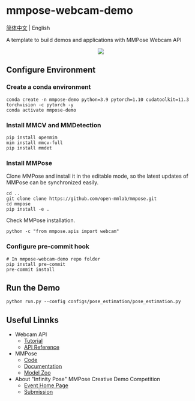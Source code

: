# mmpose-webcam-demo

[简体中文](/README.md) | English

A template to build demos and applications with MMPose Webcam API

<div align="center">
    <img src="https://user-images.githubusercontent.com/15977946/171618680-49968673-6f11-4b9d-b63e-72543e8a75a0.gif">
</div>

## Configure Environment

### Create a conda environment

```shell
conda create -n mmpose-demo python=3.9 pytorch=1.10 cudatoolkit=11.3 torchvision -c pytorch -y
conda activate mmpose-demo
```

### Install MMCV and MMDetection

```shell
pip install openmim
mim install mmcv-full
pip install mmdet
```

### Install MMPose

Clone MMPose and install it in the editable mode, so the latest updates of MMPose can be synchronized easily.

```shell
cd ..
git clone clone https://github.com/open-mmlab/mmpose.git
cd mmpose
pip install -e .
```

Check MMPose installation.

```shell
python -c "from mmpose.apis import webcam"
```

### Configure pre-commit hook

```shell
# In mmpose-webcam-demo repo folder
pip install pre-commit
pre-commit install
```

## Run the Demo

```shell
python run.py --config configs/pose_estimation/pose_estimation.py
```

## Useful Linnks

- Webcam API
  - [Tutorial](https://mmpose.readthedocs.io/en/latest/tutorials/7_webcam_api.html)
  - [API Reference](https://mmpose.readthedocs.io/en/latest/api.html#mmpose-apis-webcam)
- MMPose
  - [Code](https://github.com/open-mmlab/mmpose)
  - [Documentation](https://mmpose.readthedocs.io/en/latest/)
  - [Model Zoo](https://mmpose.readthedocs.io/en/latest/modelzoo.html)
- About "Infinity Pose" MMPose Creative Demo Competition
  - [Event Home Page](https://openmmlab.com/community/mmpose-demo)
  - [Submission](https://github.com/open-mmlab/mmpose/issues/1407)

